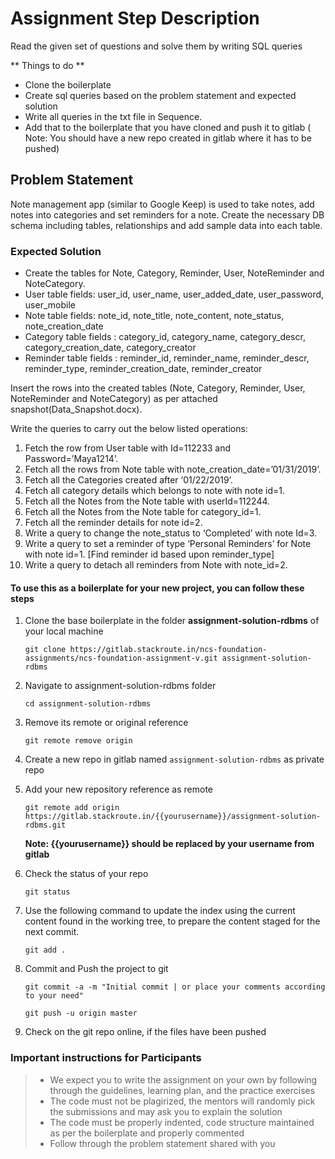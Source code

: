 # Assignment Step Description

Read the given set of questions and solve them by writing SQL queries

** Things to do **
* Clone the boilerplate
* Create sql queries based on the problem statement and expected solution
* Write all queries in the txt file in Sequence.
* Add that to the boilerplate that you have cloned and push it to gitlab 
  ( Note: You should have a new repo created in gitlab where it has to be pushed)

## Problem Statement
Note management app (similar to Google Keep) is used to take notes, add notes into categories and set reminders for a note. Create the necessary DB schema including tables, relationships and add sample data into each table.

### Expected Solution
* Create the tables for Note, Category, Reminder, User, NoteReminder and NoteCategory.
* User table fields: user_id, user_name, user_added_date, user_password, user_mobile
* Note table fields: note_id, note_title, note_content, note_status, note_creation_date
* Category table fields : category_id, category_name, category_descr, category_creation_date, category_creator
* Reminder table fields : reminder_id, reminder_name, reminder_descr, reminder_type, reminder_creation_date, reminder_creator

Insert the rows into the created tables (Note, Category, Reminder, User, NoteReminder and NoteCategory) as per attached snapshot(Data_Snapshot.docx).

Write the queries to carry out the below listed operations:

1.	Fetch the row from User table with Id=112233 and Password=’Maya1214’.
2.	Fetch all the rows from Note table with note_creation_date=’01/31/2019’.
3.	Fetch all the Categories created after ‘01/22/2019’.
4.	Fetch all category details which belongs to note with note id=1.
5.	Fetch all the Notes from the Note table with userId=112244.
6.	Fetch all the Notes from the Note table for category_id=1.
7.	Fetch all the reminder details for note id=2.
8.	Write a query to change the note_status to ‘Completed’ with note Id=3.
9.	Write a query to set a reminder of type ‘Personal Reminders’ for Note with note id=1. [Find reminder id based upon reminder_type]
10.	Write a query to detach all reminders from Note with note_id=2.

#### To use this as a boilerplate for your new project, you can follow these steps

1. Clone the base boilerplate in the folder **assignment-solution-rdbms** of your local machine
     
    `git clone https://gitlab.stackroute.in/ncs-foundation-assignments/ncs-foundation-assignment-v.git assignment-solution-rdbms`

2. Navigate to assignment-solution-rdbms folder

    `cd assignment-solution-rdbms`

3. Remove its remote or original reference

     `git remote remove origin`

4. Create a new repo in gitlab named `assignment-solution-rdbms` as private repo

5. Add your new repository reference as remote

     `git remote add origin https://gitlab.stackroute.in/{{yourusername}}/assignment-solution-rdbms.git`

     **Note: {{yourusername}} should be replaced by your username from gitlab**

56. Check the status of your repo 
     
     `git status`

7. Use the following command to update the index using the current content found in the working tree, to prepare the content staged for the next commit.

     `git add .`
 
8. Commit and Push the project to git

     `git commit -a -m "Initial commit | or place your comments according to your need"`

     `git push -u origin master`

9. Check on the git repo online, if the files have been pushed

### Important instructions for Participants
> - We expect you to write the assignment on your own by following through the guidelines, learning plan, and the practice exercises
> - The code must not be plagirized, the mentors will randomly pick the submissions and may ask you to explain the solution
> - The code must be properly indented, code structure maintained as per the boilerplate and properly commented
> - Follow through the problem statement shared with you
